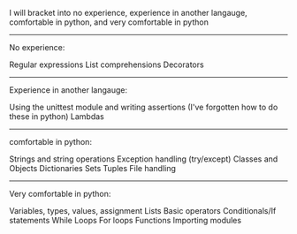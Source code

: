 I will bracket into no experience, experience in another langauge, 
comfortable in python, and very comfortable in python

___________________________________________________
No experience:

Regular expressions
List comprehensions
Decorators

___________________________________________________
Experience in another langauge:

Using the unittest module and writing assertions (I've forgotten how to do these in python)
Lambdas

___________________________________________________
comfortable in python:

Strings and string operations
Exception handling (try/except)
Classes and Objects
Dictionaries
Sets
Tuples
File handling

___________________________________________________
Very comfortable in python:

Variables, types, values, assignment
Lists
Basic operators
Conditionals/If statements
While Loops
For loops
Functions
Importing modules